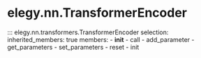 
# elegy.nn.TransformerEncoder

::: elegy.nn.transformers.TransformerEncoder
    selection:
        inherited_members: true
        members:
            - __init__
            - call
            - add_parameter
            - get_parameters
            - set_parameters
            - reset
            - init
        